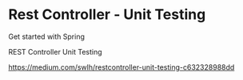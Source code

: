 # Rest Controller - Unit Testing

Get started with Spring


REST Controller Unit Testing

https://medium.com/swlh/restcontroller-unit-testing-c632328988dd
